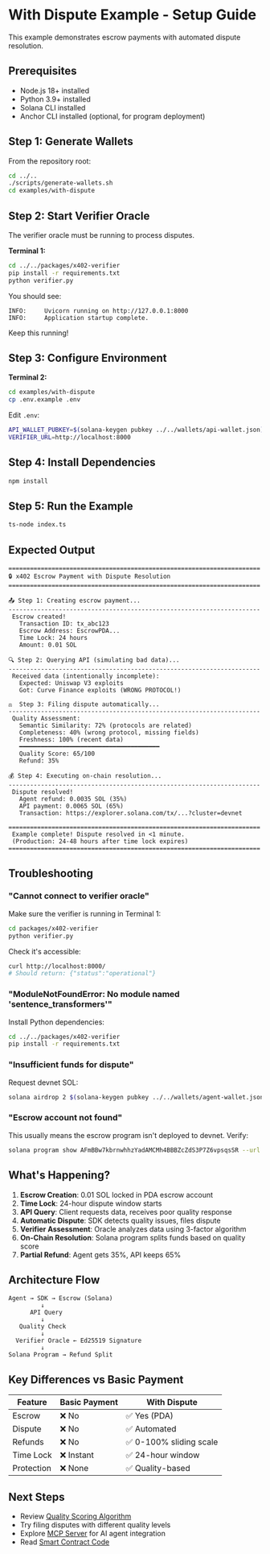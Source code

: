 # With Dispute Example - Setup Guide

This example demonstrates escrow payments with automated dispute resolution.

## Prerequisites

- Node.js 18+ installed
- Python 3.9+ installed
- Solana CLI installed
- Anchor CLI installed (optional, for program deployment)

## Step 1: Generate Wallets

From the repository root:

```bash
cd ../..
./scripts/generate-wallets.sh
cd examples/with-dispute
```

## Step 2: Start Verifier Oracle

The verifier oracle must be running to process disputes.

**Terminal 1:**
```bash
cd ../../packages/x402-verifier
pip install -r requirements.txt
python verifier.py
```

You should see:
```
INFO:     Uvicorn running on http://127.0.0.1:8000
INFO:     Application startup complete.
```

Keep this running!

## Step 3: Configure Environment

**Terminal 2:**
```bash
cd examples/with-dispute
cp .env.example .env
```

Edit `.env`:
```bash
API_WALLET_PUBKEY=$(solana-keygen pubkey ../../wallets/api-wallet.json)
VERIFIER_URL=http://localhost:8000
```

## Step 4: Install Dependencies

```bash
npm install
```

## Step 5: Run the Example

```bash
ts-node index.ts
```

## Expected Output

```
======================================================================
🔒 x402 Escrow Payment with Dispute Resolution
======================================================================

📤 Step 1: Creating escrow payment...
----------------------------------------------------------------------
 Escrow created!
   Transaction ID: tx_abc123
   Escrow Address: EscrowPDA...
   Time Lock: 24 hours
   Amount: 0.01 SOL

🔍 Step 2: Querying API (simulating bad data)...
----------------------------------------------------------------------
 Received data (intentionally incomplete):
   Expected: Uniswap V3 exploits
   Got: Curve Finance exploits (WRONG PROTOCOL!)

⚖️  Step 3: Filing dispute automatically...
----------------------------------------------------------------------
 Quality Assessment:
   Semantic Similarity: 72% (protocols are related)
   Completeness: 40% (wrong protocol, missing fields)
   Freshness: 100% (recent data)
   ━━━━━━━━━━━━━━━━━━━━━━━━━━━━━━━━━━━━━━━
   Quality Score: 65/100
   Refund: 35%

💰 Step 4: Executing on-chain resolution...
----------------------------------------------------------------------
 Dispute resolved!
   Agent refund: 0.0035 SOL (35%)
   API payment: 0.0065 SOL (65%)
   Transaction: https://explorer.solana.com/tx/...?cluster=devnet

======================================================================
 Example complete! Dispute resolved in <1 minute.
 (Production: 24-48 hours after time lock expires)
======================================================================
```

## Troubleshooting

### "Cannot connect to verifier oracle"

Make sure the verifier is running in Terminal 1:

```bash
cd packages/x402-verifier
python verifier.py
```

Check it's accessible:
```bash
curl http://localhost:8000/
# Should return: {"status":"operational"}
```

### "ModuleNotFoundError: No module named 'sentence_transformers'"

Install Python dependencies:

```bash
cd ../../packages/x402-verifier
pip install -r requirements.txt
```

### "Insufficient funds for dispute"

Request devnet SOL:

```bash
solana airdrop 2 $(solana-keygen pubkey ../../wallets/agent-wallet.json) --url devnet
```

### "Escrow account not found"

This usually means the escrow program isn't deployed to devnet. Verify:

```bash
solana program show AFmBBw7kbrnwhhzYadAMCMh4BBBZcZdS3P7Z6vpsqsSR --url devnet
```

## What's Happening?

1. **Escrow Creation**: 0.01 SOL locked in PDA escrow account
2. **Time Lock**: 24-hour dispute window starts
3. **API Query**: Client requests data, receives poor quality response
4. **Automatic Dispute**: SDK detects quality issues, files dispute
5. **Verifier Assessment**: Oracle analyzes data using 3-factor algorithm
6. **On-Chain Resolution**: Solana program splits funds based on quality score
7. **Partial Refund**: Agent gets 35%, API keeps 65%

## Architecture Flow

```
Agent → SDK → Escrow (Solana)
         ↓
      API Query
         ↓
   Quality Check
         ↓
  Verifier Oracle ← Ed25519 Signature
         ↓
Solana Program → Refund Split
```

## Key Differences vs Basic Payment

| Feature | Basic Payment | With Dispute |
|---------|--------------|--------------|
| Escrow | ❌ No | ✅ Yes (PDA) |
| Dispute | ❌ No | ✅ Automated |
| Refunds | ❌ No | ✅ 0-100% sliding scale |
| Time Lock | ❌ Instant | ✅ 24-hour window |
| Protection | ❌ None | ✅ Quality-based |

## Next Steps

- Review [Quality Scoring Algorithm](../../docs/ARCHITECTURE_DIAGRAMS.md)
- Try filing disputes with different quality levels
- Explore [MCP Server](../../packages/mcp-server/) for AI agent integration
- Read [Smart Contract Code](../../packages/x402-escrow/programs/x402-escrow/src/lib.rs)
